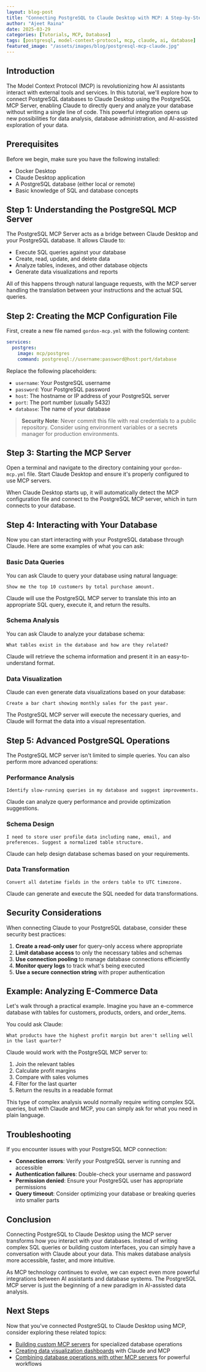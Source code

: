 ```yaml
---
layout: blog-post
title: "Connecting PostgreSQL to Claude Desktop with MCP: A Step-by-Step Guide"
author: "Ajeet Raina"
date: 2025-03-29
categories: [Tutorials, MCP, Database]
tags: [postgresql, model-context-protocol, mcp, claude, ai, database]
featured_image: "/assets/images/blog/postgresql-mcp-claude.jpg"
---
```


## Introduction

The Model Context Protocol (MCP) is revolutionizing how AI assistants interact with external tools and services. In this tutorial, we'll explore how to connect PostgreSQL databases to Claude Desktop using the PostgreSQL MCP Server, enabling Claude to directly query and analyze your database without writing a single line of code. This powerful integration opens up new possibilities for data analysis, database administration, and AI-assisted exploration of your data.

## Prerequisites

Before we begin, make sure you have the following installed:

- Docker Desktop
- Claude Desktop application
- A PostgreSQL database (either local or remote)
- Basic knowledge of SQL and database concepts

## Step 1: Understanding the PostgreSQL MCP Server

The PostgreSQL MCP Server acts as a bridge between Claude Desktop and your PostgreSQL database. It allows Claude to:

- Execute SQL queries against your database
- Create, read, update, and delete data
- Analyze tables, indexes, and other database objects
- Generate data visualizations and reports

All of this happens through natural language requests, with the MCP server handling the translation between your instructions and the actual SQL queries.

## Step 2: Creating the MCP Configuration File

First, create a new file named `gordon-mcp.yml` with the following content:

```yaml
services:
  postgres:
    image: mcp/postgres
    command: postgresql://username:password@host:port/database
```

Replace the following placeholders:
- `username`: Your PostgreSQL username
- `password`: Your PostgreSQL password
- `host`: The hostname or IP address of your PostgreSQL server
- `port`: The port number (usually 5432)
- `database`: The name of your database

> **Security Note**: Never commit this file with real credentials to a public repository. Consider using environment variables or a secrets manager for production environments.

## Step 3: Starting the MCP Server

Open a terminal and navigate to the directory containing your `gordon-mcp.yml` file. Start Claude Desktop and ensure it's properly configured to use MCP servers.

When Claude Desktop starts up, it will automatically detect the MCP configuration file and connect to the PostgreSQL MCP server, which in turn connects to your database.

## Step 4: Interacting with Your Database

Now you can start interacting with your PostgreSQL database through Claude. Here are some examples of what you can ask:

### Basic Data Queries

You can ask Claude to query your database using natural language:

```
Show me the top 10 customers by total purchase amount.
```

Claude will use the PostgreSQL MCP server to translate this into an appropriate SQL query, execute it, and return the results.

### Schema Analysis

You can ask Claude to analyze your database schema:

```
What tables exist in the database and how are they related?
```

Claude will retrieve the schema information and present it in an easy-to-understand format.

### Data Visualization

Claude can even generate data visualizations based on your database:

```
Create a bar chart showing monthly sales for the past year.
```

The PostgreSQL MCP server will execute the necessary queries, and Claude will format the data into a visual representation.

## Step 5: Advanced PostgreSQL Operations

The PostgreSQL MCP server isn't limited to simple queries. You can also perform more advanced operations:

### Performance Analysis

```
Identify slow-running queries in my database and suggest improvements.
```

Claude can analyze query performance and provide optimization suggestions.

### Schema Design

```
I need to store user profile data including name, email, and preferences. Suggest a normalized table structure.
```

Claude can help design database schemas based on your requirements.

### Data Transformation

```
Convert all datetime fields in the orders table to UTC timezone.
```

Claude can generate and execute the SQL needed for data transformations.

## Security Considerations

When connecting Claude to your PostgreSQL database, consider these security best practices:

1. **Create a read-only user** for query-only access where appropriate
2. **Limit database access** to only the necessary tables and schemas
3. **Use connection pooling** to manage database connections efficiently
4. **Monitor query logs** to track what's being executed
5. **Use a secure connection string** with proper authentication

## Example: Analyzing E-Commerce Data

Let's walk through a practical example. Imagine you have an e-commerce database with tables for customers, products, orders, and order_items.

You could ask Claude:

```
What products have the highest profit margin but aren't selling well in the last quarter?
```

Claude would work with the PostgreSQL MCP server to:

1. Join the relevant tables
2. Calculate profit margins
3. Compare with sales volumes
4. Filter for the last quarter
5. Return the results in a readable format

This type of complex analysis would normally require writing complex SQL queries, but with Claude and MCP, you can simply ask for what you need in plain language.

## Troubleshooting

If you encounter issues with your PostgreSQL MCP connection:

- **Connection errors**: Verify your PostgreSQL server is running and accessible
- **Authentication failures**: Double-check your username and password
- **Permission denied**: Ensure your PostgreSQL user has appropriate permissions
- **Query timeout**: Consider optimizing your database or breaking queries into smaller parts

## Conclusion

Connecting PostgreSQL to Claude Desktop using the MCP server transforms how you interact with your databases. Instead of writing complex SQL queries or building custom interfaces, you can simply have a conversation with Claude about your data. This makes database analysis more accessible, faster, and more intuitive.

As MCP technology continues to evolve, we can expect even more powerful integrations between AI assistants and database systems. The PostgreSQL MCP server is just the beginning of a new paradigm in AI-assisted data analysis.

## Next Steps

Now that you've connected PostgreSQL to Claude Desktop using MCP, consider exploring these related topics:

- [Building custom MCP servers](/docs/tutorials/custom-mcp-server) for specialized database operations
- [Creating data visualization dashboards](/docs/tutorials/mcp-data-visualization) with Claude and MCP
- [Combining database operations with other MCP servers](/docs/labs/advanced-mcp-combinations) for powerful workflows